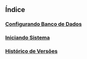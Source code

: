 ## Índice

### [Configurando Banco de Dados](https://github.com/volkmerrafael/severino/blob/master/documentacao/Configura%C3%A7%C3%A3o%20Banco%20de%20Dados.md)
### [Iniciando Sistema](https://github.com/volkmerrafael/severino/blob/master/documentacao/Inicializa%C3%A7%C3%A3o%20Sistema.md)
### [Histórico de Versões](https://github.com/volkmerrafael/severino/blob/master/documentacao/Hist%C3%B3rico%20de%20Vers%C3%B5es.md)
